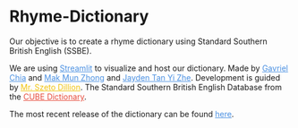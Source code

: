 # Rhyme-Dictionary
<p>Our objective is to create a rhyme dictionary using Standard Southern British English (SSBE).</p>
We are using <a href="https://streamlit.io" target="_blank" style="color: #4A90E2;">Streamlit</a> to visualize and host our dictionary.
Made by 
<a href="https://sites.google.com/view/gavrielchia/" target="_blank" style="color: #4A90E2;">Gavriel Chia</a> and 
<a href="https://github.com/Discwebhook" target="_blank" style="color: #4A90E2;">Mak Mun Zhong</a> and  
<a href="https://sites.google.com/s2022.ssts.edu.sg/jayden-tan/" target="_blank" style="color: #4A90E2;">Jayden Tan Yi Zhe</a></h3>. Development is guided by <a href="https://www.instagram.com/szetodl/" target="_blank" style="color: #F1C40F;">Mr. Szeto Dillion</a></h4>. The Standard Southern British English Database from the <a href="http://seas.elte.hu/cube/" target="_blank" style="color: #E74C3C;">CUBE Dictionary</a></h4>.
<p></p>
The most recent release of the dictionary can be found <a href="https://ssbe-rhyming-dictionary.streamlit.app" target="_blank" style="color: #4A90E2;">here</a>.
